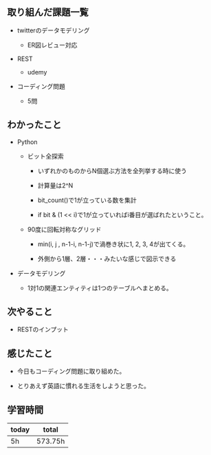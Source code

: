 

## 取り組んだ課題一覧

- twitterのデータモデリング

   - ER図レビュー対応

- REST

   - udemy

- コーディング問題

   - 5問

## わかったこと

- Python

   - ビット全探索

      - いずれかのものからN個選ぶ方法を全列挙する時に使う

      - 計算量は2^N

      - bit_count()で1が立っている数を集計

      - if bit & (1 << i)で1が立っていればi番目が選ばれたということ。

   - 90度に回転対称なグリッド

      - min(i, j , n-1-i, n-1-j)で渦巻き状に1, 2, 3, 4が出てくる。

      - 外側から1層、2層・・・みたいな感じで図示できる

- データモデリング

   - 1対1の関連エンティティは1つのテーブルへまとめる。

## 次やること

- RESTのインプット

## 感じたこと

- 今日もコーディング問題に取り組めた。

- とりあえず英語に慣れる生活をしようと思った。

## 学習時間

| today | total | 
|---|---|
| 5h | 573\.75h | 


